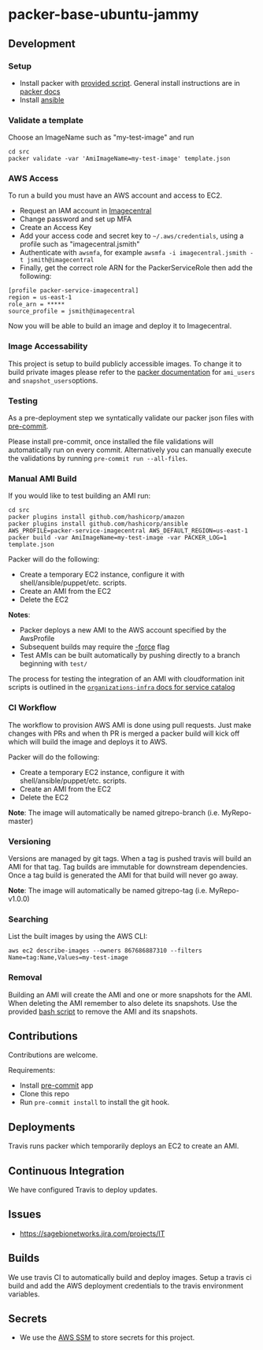 # packer-base-ubuntu-jammy

## Development

### Setup
* Install packer with [provided script](install_packer.sh). General install instructions are
in [packer docs](https://www.packer.io/intro/getting-started/install.html)
* Install [ansible](https://docs.ansible.com/ansible/latest/installation_guide/intro_installation.html)

### Validate a template
Choose an ImageName such as "my-test-image" and run
```
cd src
packer validate -var 'AmiImageName=my-test-image' template.json
```

### AWS Access
To run a build you must have an AWS account and access to EC2.

* Request an IAM account in [Imagecentral](https://github.com/Sage-Bionetworks/imagecentral-infra)
* Change password and set up MFA
* Create an Access Key
* Add your access code and secret key to `~/.aws/credentials`, using a profile such as "imagecentral.jsmith"
* Authenticate with `awsmfa`, for example `awsmfa -i imagecentral.jsmith -t jsmith@imagecentral`
* Finally, get the correct role ARN for the PackerServiceRole then add the following:
```
[profile packer-service-imagecentral]
region = us-east-1
role_arn = *****
source_profile = jsmith@imagecentral
```

Now you will be able to build an image and deploy it to Imagecentral.

### Image Accessability
This project is setup to build publicly accessible images.  To change it to
build private images please refer to the [packer documentation](https://packer.io/docs/builders/amazon-ebs.html)
for `ami_users` and `snapshot_users`options.

### Testing
As a pre-deployment step we syntatically validate our packer json
files with [pre-commit](https://pre-commit.com).

Please install pre-commit, once installed the file validations will
automatically run on every commit.  Alternatively you can manually
execute the validations by running `pre-commit run --all-files`.

### Manual AMI Build
If you would like to test building an AMI run:
```
cd src
packer plugins install github.com/hashicorp/amazon
packer plugins install github.com/hashicorp/ansible
AWS_PROFILE=packer-service-imagecentral AWS_DEFAULT_REGION=us-east-1 packer build -var AmiImageName=my-test-image -var PACKER_LOG=1 template.json
```

Packer will do the following:
* Create a temporary EC2 instance, configure it with shell/ansible/puppet/etc. scripts.
* Create an AMI from the EC2
* Delete the EC2

__Notes__:
 * Packer deploys a new AMI to the AWS account specified by the AwsProfile
 * Subsequent builds may require the [-force](https://packer.io/docs/commands/build.html#force) flag
 * Test AMIs can be built automatically by pushing directly to a branch beginning with `test/`

The process for testing the integration of an AMI with cloudformation init scripts
is outlined in the [`organizations-infra` docs for service catalog](https://github.com/Sage-Bionetworks-IT/organizations-infra/blob/master/sceptre/scipool/README.md)

### CI Workflow
The workflow to provision AWS AMI is done using pull requests.
Just make changes with PRs and when th PR is merged a packer build
will kick off which will build the image and deploys it to AWS.

Packer will do the following:
* Create a temporary EC2 instance, configure it with shell/ansible/puppet/etc. scripts.
* Create an AMI from the EC2
* Delete the EC2

__Note__: The image will automatically be named gitrepo-branch (i.e. MyRepo-master)

### Versioning
Versions are managed by git tags. When a tag is pushed travis will build
an AMI for that tag. Tag builds are immutable for downstream dependencies.
Once a tag build is generated the AMI for that build will never go away.

__Note__: The image will automatically be named gitrepo-tag (i.e. MyRepo-v1.0.0)

### Searching
List the built images by using the AWS CLI:
```
aws ec2 describe-images --owners 867686887310 --filters Name=tag:Name,Values=my-test-image
```

### Removal
Building an AMI will create the AMI and one or more snapshots for the AMI.  When deleting
the AMI remember to also delete its snapshots. Use the provided [bash script](deregister_ami.sh)
to remove the AMI and its snapshots.

## Contributions
Contributions are welcome.

Requirements:
* Install [pre-commit](https://pre-commit.com/#install) app
* Clone this repo
* Run `pre-commit install` to install the git hook.

## Deployments
Travis runs packer which temporarily deploys an EC2 to create an AMI.

## Continuous Integration
We have configured Travis to deploy updates.

## Issues
* https://sagebionetworks.jira.com/projects/IT

## Builds
We use travis CI to automatically build and deploy images. Setup a travis ci build
and add the AWS deployment credentials to the travis environment variables.

## Secrets
* We use the [AWS SSM](https://docs.aws.amazon.com/systems-manager/latest/userguide/systems-manager-paramstore.html)
to store secrets for this project.
